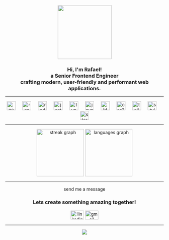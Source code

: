 <div align="center">
  <img height="171" src="https://media.licdn.com/dms/image/v2/D4D03AQEzfKtlkvu3gg/profile-displayphoto-shrink_800_800/profile-displayphoto-shrink_800_800/0/1671813467851?e=1732752000&v=beta&t=GpsVhmCCkhP__pzNUpe6PwhQqlPw4q58hX87xhGKqa8"  />
</div>

###

<h3 align="center">Hi, I'm Rafael!<br>a Senior Frontend Engineer<br>crafting modern, user-friendly and performant web applications.</h3>

---

<div align="center">
  <img src="https://cdn.jsdelivr.net/gh/devicons/devicon/icons/nextjs/nextjs-original.svg" height="28" alt="nextjs logo"  />
  <img width="14" />
  <img src="https://cdn.jsdelivr.net/gh/devicons/devicon/icons/react/react-original.svg" height="28" alt="react logo"  />
  <img width="14" />
  <img src="https://cdn.jsdelivr.net/gh/devicons/devicon/icons/redux/redux-original.svg" height="28" alt="redux logo"  />
  <img width="14" />
  <img src="https://cdn.jsdelivr.net/gh/devicons/devicon/icons/jest/jest-plain.svg" height="28" alt="jest logo"  />
  <img width="14" />
  <img src="https://cdn.jsdelivr.net/gh/devicons/devicon/icons/typescript/typescript-original.svg" height="28" alt="typescript logo"  />
  <img width="14" />
  <img src="https://cdn.jsdelivr.net/gh/devicons/devicon/icons/javascript/javascript-original.svg" height="28" alt="javascript logo"  />
  <img width="14" />
  <img src="https://cdn.jsdelivr.net/gh/devicons/devicon/icons/html5/html5-original.svg" height="28" alt="html5 logo"  />
  <img width="14" />
  <img src="https://cdn.jsdelivr.net/gh/devicons/devicon/icons/css3/css3-original.svg" height="28" alt="css3 logo"  />
  <img width="14" />
  <img src="https://skillicons.dev/icons?i=tailwind" height="28" alt="tailwindcss logo"  />
  <img width="14" />
  <img src="https://skillicons.dev/icons?i=styledcomponents" height="28" alt="styledcomponents logo"  />
  <img width="14" />
  <img src="https://cdn.jsdelivr.net/gh/devicons/devicon/icons/storybook/storybook-original.svg" height="28" alt="storybook logo"  />
</div>

---

<div align="center">
  <img src="https://streak-stats.demolab.com?user=rpadovanni&locale=en&mode=weekly&theme=tokyonight&hide_border=true&border_radius=5&order=3" height="150" alt="streak graph"  />
  <img src="https://github-readme-stats.vercel.app/api/top-langs?username=rpadovanni&locale=en&hide_title=true&layout=compact&card_width=320&langs_count=6&theme=github_dark&hide_border=true&order=2" height="150" alt="languages graph"  />
</div>

---

<div align="center">
  <span align="center">send me a message</span>
  <h3 align="center">Lets create something amazing together!</h3>
  <img src="https://raw.githubusercontent.com/maurodesouza/profile-readme-generator/master/src/assets/icons/social/linkedin/default.svg" width="42" height="28" alt="linkedin logo"  />
  <img src="https://raw.githubusercontent.com/maurodesouza/profile-readme-generator/master/src/assets/icons/social/gmail/default.svg" width="42" height="28" alt="gmail logo"  />
</div>

---

<div align="center">
  <img src="https://visitor-badge.laobi.icu/badge?page_id=rpadovanni.rpadovanni&"  />
</div>
